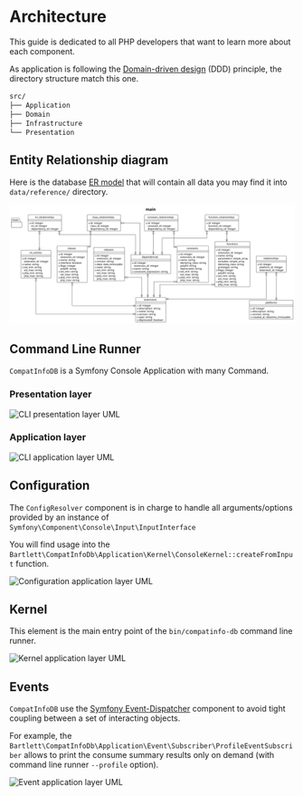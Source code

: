 <!-- markdownlint-disable MD013 -->
# Architecture

This guide is dedicated to all PHP developers that want to learn more about each component.

As application is following the [Domain-driven design][ddd-archi] (DDD) principle, the directory structure match this one.

```text
src/
├── Application
├── Domain
├── Infrastructure
└── Presentation
```

## Entity Relationship diagram

Here is the database [ER model][er-model] that will contain all data you may find it into `data/reference/` directory.

![ER diagram](../assets/images/db-er-diagram.archi.plantuml.svg)

## Command Line Runner

`CompatInfoDB` is a Symfony Console Application with many Command.

### Presentation layer

![CLI presentation layer UML](../assets/images/command-line-runner_presentation.graphviz.svg)

### Application layer

![CLI application layer UML](../assets/images/command-line-runner_application.graphviz.svg)

## Configuration

The `ConfigResolver` component is in charge to handle all arguments/options provided by an instance of `Symfony\Component\Console\Input\InputInterface`

You will find usage into the `Bartlett\CompatInfoDb\Application\Kernel\ConsoleKernel::createFromInput` function.

![Configuration application layer UML](../assets/images/configuration_application.graphviz.svg)

## Kernel

This element is the main entry point of the `bin/compatinfo-db` command line runner.

![Kernel application layer UML](../assets/images/kernel_application.graphviz.svg)

## Events

`CompatInfoDB` use the [Symfony Event-Dispatcher][sf-event-dispatcher] component to avoid tight coupling
between a set of interacting objects.

For example, the `Bartlett\CompatInfoDb\Application\Event\Subscriber\ProfileEventSubscriber` allows to print
the consume summary results only on demand (with command line runner `--profile` option).

![Event application layer UML](../assets/images/event_application.graphviz.svg)

[ddd-archi]: https://en.wikipedia.org/wiki/Domain-driven_design
[er-model]: https://en.wikipedia.org/wiki/Entity%E2%80%93relationship_model
[sf-event-dispatcher]: https://symfony.com/doc/current/components/event_dispatcher.html

